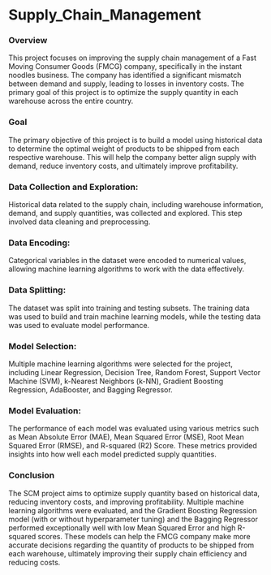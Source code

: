 # Supply_Chain_Management


### Overview
This project focuses on improving the supply chain management of a Fast Moving Consumer Goods (FMCG) company, specifically in the instant noodles business. The company has identified a significant mismatch between demand and supply, leading to losses in inventory costs. The primary goal of this project is to optimize the supply quantity in each warehouse across the entire country.

### Goal
The primary objective of this project is to build a model using historical data to determine the optimal weight of products to be shipped from each respective warehouse. This will help the company better align supply with demand, reduce inventory costs, and ultimately improve profitability.

### Data Collection and Exploration:

Historical data related to the supply chain, including warehouse information, demand, and supply quantities, was collected and explored. This step involved data cleaning and preprocessing.

### Data Encoding:

Categorical variables in the dataset were encoded to numerical values, allowing machine learning algorithms to work with the data effectively.

### Data Splitting:

The dataset was split into training and testing subsets. The training data was used to build and train machine learning models, while the testing data was used to evaluate model performance.

### Model Selection:

Multiple machine learning algorithms were selected for the project, including Linear Regression, Decision Tree, Random Forest, Support Vector Machine (SVM), k-Nearest Neighbors (k-NN), Gradient Boosting Regression, AdaBooster, and Bagging Regressor.

### Model Evaluation:

The performance of each model was evaluated using various metrics such as Mean Absolute Error (MAE), Mean Squared Error (MSE), Root Mean Squared Error (RMSE), and R-squared (R2) Score. These metrics provided insights into how well each model predicted supply quantities.


### Conclusion
The SCM project aims to optimize supply quantity based on historical data, reducing inventory costs, and improving profitability.
Multiple machine learning algorithms were evaluated, and the Gradient Boosting Regression model (with or without hyperparameter tuning) and the Bagging Regressor performed exceptionally well with low Mean Squared Error and high R-squared scores.
These models can help the FMCG company make more accurate decisions regarding the quantity of products to be shipped from each warehouse, ultimately improving their supply chain efficiency and reducing costs.

